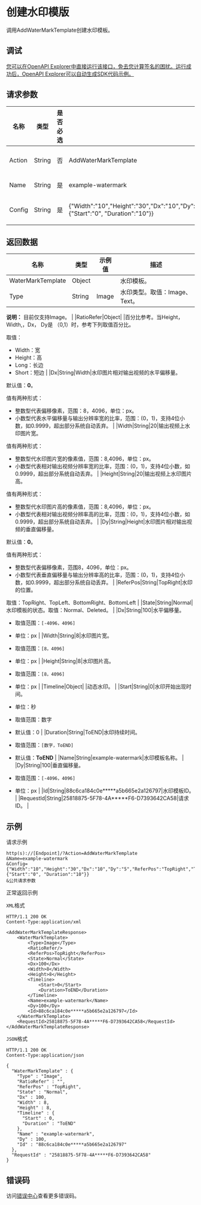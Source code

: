 # 创建水印模版

调用AddWaterMarkTemplate创建水印模板。

## 调试

[您可以在OpenAPI Explorer中直接运行该接口，免去您计算签名的困扰。运行成功后，OpenAPI Explorer可以自动生成SDK代码示例。](https://api.aliyun.com/#product=Mts&api=AddWaterMarkTemplate&type=RPC&version=2014-06-18)

## 请求参数

|名称|类型|是否必选|示例值|描述|
|--|--|----|---|--|
|Action|String|否|AddWaterMarkTemplate|操作接口名，系统规定参数，取值：**AddWaterMarkTemplate**。 |
|Name|String|是|example-watermark|模板名称。 最大长度128字节。 |
|Config|String|是|\{"Width":"10","Height":"30","Dx":"10","Dy":"5","ReferPos":"TopRight","Type":"Image","Timeline":\{"Start":"0", "Duration":"10"\}\}|水印模板配置。 JSON对象，请参见[附录-水印模板配置详情](~~29253~~)。 |

## 返回数据

|名称|类型|示例值|描述|
|--|--|---|--|
|WaterMarkTemplate|Object| |水印模板。 |
|Type|String|Image|水印类型。取值：Image、Text。

 **说明：** 目前仅支持Image。 |
|RatioRefer|Object| |百分比参考。当Height， Width,，Dx， Dy是 （0,1）时，参考下列取值百分比。

 取值：

 -   Width：宽
-   Height：高
-   Long：长边
-   Short：短边 |
|Dx|String|Width|水印图片相对输出视频的水平偏移量。

 默认值：**0**。

 值有两种形式：

 -   整数型代表偏移像素，范围：8，4096，单位：px。
-   小数型代表水平偏移量与输出分辨率宽的比率，范围：\(0，1\)，支持4位小数，如0.9999，超出部分系统自动丢弃。 |
|Width|String|20|输出视频上水印图片宽。

 值有两种形式：

 -   整数型代水印图片宽的像素值，范围：8,4096，单位：px。
-   小数型代表相对输出视频分辨率宽的比率，范围：\(0，1\)，支持4位小数，如0.9999，超出部分系统自动丢弃。 |
|Height|String|20|输出视频上水印图片高。

 值有两种形式：

 -   整数型代水印图片高的像素值，范围：8,4096，单位：px。
-   小数型代表相对输出视频分辨率高的比率，范围：\(0，1\)，支持4位小数，如0.9999，超出部分系统自动丢弃。 |
|Dy|String|Height|水印图片相对输出视频的垂直偏移量。

 默认值：**0**。

 值有两种形式：

 -   整数型代表偏移像素，范围8，4096，单位：px。
-   小数型代表垂直偏移量与输出分辨率高的比率，范围：\(0，1\)，支持4位小数，如0.9999，超出部分系统自动丢弃。 |
|ReferPos|String|TopRight|水印的位置。

 取值：TopRight、TopLeft、BottomRight、BottomLeft |
|State|String|Normal|水印模板的状态。取值：Normal、Deleted。 |
|Dx|String|100|水平偏移量。

 -   取值范围：`[-4096，4096]`
-   单位：px |
|Width|String|8|水印图片宽。

 -   取值范围：`[8，4096]`
-   单位：px |
|Height|String|8|水印图片高。

 -   取值范围：`[8，4096]`
-   单位：px |
|Timeline|Object| |动态水印。 |
|Start|String|0|水印开始出现时间。

 -   单位：秒
-   取值范围：数字
-   默认值：0 |
|Duration|String|ToEND|水印持续时间。

 -   取值范围：`[数字，ToEND]`
-   默认值：**ToEND** |
|Name|String|example-watermark|水印模板名称。 |
|Dy|String|100|垂直偏移量。

 -   取值范围：`[-4096，4096]`
-   单位：px |
|Id|String|88c6ca184c0e\*\*\*\*\*a5b665e2a126797|水印模板ID。 |
|RequestId|String|25818875-5F78-4A\*\*\*\*\*F6-D7393642CA58|请求ID。 |

## 示例

请求示例

```
http(s)://[Endpoint]/?Action=AddWaterMarkTemplate
&Name=example-watermark
&Config={"Width":"10","Height":"30","Dx":"10","Dy":"5","ReferPos":"TopRight","Type":"Image","Timeline":{"Start":"0", "Duration":"10"}} 
&公共请求参数
```

正常返回示例

`XML`格式

```
HTTP/1.1 200 OK
Content-Type:application/xml

<AddWaterMarkTemplateResponse>
    <WaterMarkTemplate>
        <Type>Image</Type>
        <RatioRefer/>
        <ReferPos>TopRight</ReferPos>
        <State>Normal</State>
        <Dx>100</Dx>
        <Width>8</Width>
        <Height>8</Height>
        <Timeline>
            <Start>0</Start>
            <Duration>ToEND</Duration>
        </Timeline>
        <Name>example-watermark</Name>
        <Dy>100</Dy>
        <Id>88c6ca184c0e*****a5b665e2a126797</Id>
    </WaterMarkTemplate>
    <RequestId>25818875-5F78-4A*****F6-D7393642CA58</RequestId>
</AddWaterMarkTemplateResponse>
```

`JSON`格式

```
HTTP/1.1 200 OK
Content-Type:application/json

{
  "WaterMarkTemplate" : {
    "Type" : "Image",
    "RatioRefer" : "",
    "ReferPos" : "TopRight",
    "State" : "Normal",
    "Dx" : 100,
    "Width" : 8,
    "Height" : 8,
    "Timeline" : {
      "Start" : 0,
      "Duration" : "ToEND"
    },
    "Name" : "example-watermark",
    "Dy" : 100,
    "Id" : "88c6ca184c0e*****a5b665e2a126797"
  },
  "RequestId" : "25818875-5F78-4A*****F6-D7393642CA58"
}
```

## 错误码

访问[错误中心](https://error-center.aliyun.com/status/product/Mts)查看更多错误码。

